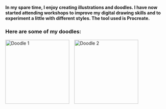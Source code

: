 
**In my spare time, I enjoy creating illustrations and doodles. I have now started attending workshops to improve my digital drawing skills and to experiment a little with different styles. The tool used is Procreate.** 


### Here are some of my doodles:

<div style="display: flex; flex-wrap: wrap; gap: 16px;">
  <img src="/images/illustrations/HobbitDoor.png" alt="Doodle 1" width="200"/>
  <img src="/images/illustrations/Landscape.png" alt="Doodle 2" width="200"/>
  <!-- Add more images as needed -->
</div>